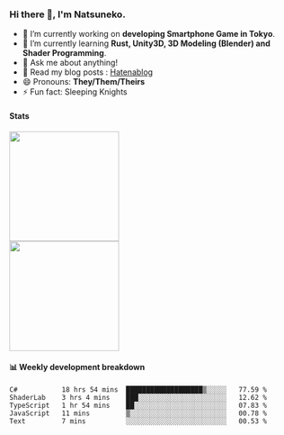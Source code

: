 ### Hi there 👋, I'm Natsuneko.

<!--
**mika-f/mika-f** is a ✨ _special_ ✨ repository because its `README.md` (this file) appears on your GitHub profile.

Here are some ideas to get you started:

- 🔭 I’m currently working on ...
- 🌱 I’m currently learning ...
- 👯 I’m looking to collaborate on ...
- 🤔 I’m looking for help with ...
- 💬 Ask me about ...
- 📫 How to reach me: ...
- 😄 Pronouns: ...
- ⚡ Fun fact: ...
-->

- 🔭 I’m currently working on **developing Smartphone Game in Tokyo**.
- 🌱 I’m currently learning **Rust, Unity3D, 3D Modeling (Blender) and Shader Programming**.
- 💬 Ask me about anything!
- 📝 Read my blog posts : [Hatenablog](https://mikazuki.hatenablog.jp/)
- 😄 Pronouns: **They/Them/Theirs**
- ⚡ Fun fact: Sleeping Knights

#### Stats

<div>
  <img src="https://github-readme-stats.vercel.app/api?username=mika-f" height="195" /></div>
  <img src="https://github-readme-stats.vercel.app/api/top-langs/?username=mika-f&layout=compact" height="195" />
</div>


#### 📊 Weekly development breakdown

<!--START_SECTION:waka-->
```text
C#           18 hrs 54 mins  ███████████████████▒░░░░░   77.59 % 
ShaderLab    3 hrs 4 mins    ███░░░░░░░░░░░░░░░░░░░░░░   12.62 % 
TypeScript   1 hr 54 mins    ██░░░░░░░░░░░░░░░░░░░░░░░   07.83 % 
JavaScript   11 mins         ▒░░░░░░░░░░░░░░░░░░░░░░░░   00.78 % 
Text         7 mins          ░░░░░░░░░░░░░░░░░░░░░░░░░   00.53 % 
```
<!--END_SECTION:waka-->
